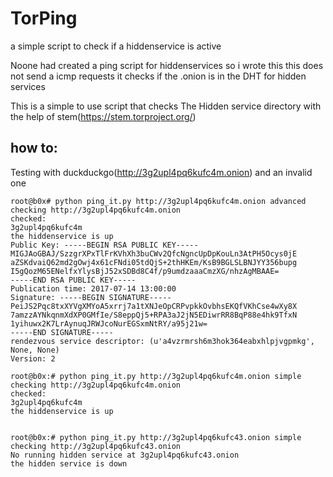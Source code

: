 # TorPing
a simple script to check if a hiddenservice is active

Noone had created a ping script for hiddenservices so i wrote this 
this does not send a icmp requests it checks if the .onion is in the DHT for hidden services 

This is a simple to use script that checks The Hidden service directory with the help of stem(https://stem.torproject.org/)




## how to:
Testing with duckduckgo(http://3g2upl4pq6kufc4m.onion)
and an invalid one
```console
root@b0x# python ping_it.py http://3g2upl4pq6kufc4m.onion advanced
checking http://3g2upl4pq6kufc4m.onion
checked:
3g2upl4pq6kufc4m
the hiddenservice is up
Public Key: -----BEGIN RSA PUBLIC KEY-----
MIGJAoGBAJ/SzzgrXPxTlFrKVhXh3buCWv2QfcNgncUpDpKouLn3AtPH5Ocys0jE
aZSKdvaiQ62md2gOwj4x61cFNdi05tdQjS+2thHKEm/KsB9BGLSLBNJYY356bupg
I5gQozM65ENelfxYlysBjJ52xSDBd8C4f/p9umdzaaaCmzXG/nhzAgMBAAE=
-----END RSA PUBLIC KEY-----
Publication time: 2017-07-14 13:00:00
Signature: -----BEGIN SIGNATURE-----
PeiJS2Pqc8txXYVgXMYoA5xrrj7a1tXNJeOpCRPvpkkOvbhsEKQfVKhCse4wXy8X
7amzzAYNkqnmXdXP0GMfIe/S8eppQj5+RPA3aJ2jN5EDiwrRR8BqP88e4hk9TfxN
1yihuwx2K7LrAynuqJRWJcoNurEGSxmNtRY/a95j21w=
-----END SIGNATURE-----
rendezvous service descriptor: (u'a4vzrmrsh6m3hok364eabxhlpjvgpmkg', None, None)
Version: 2

root@b0x:# python ping_it.py http://3g2upl4pq6kufc4m.onion simple
checking http://3g2upl4pq6kufc4m.onion
checked:
3g2upl4pq6kufc4m
the hiddenservice is up


root@b0x:# python ping_it.py http://3g2upl4pq6kufc43.onion simple
checking http://3g2upl4pq6kufc43.onion
No running hidden service at 3g2upl4pq6kufc43.onion
the hidden service is down

```

